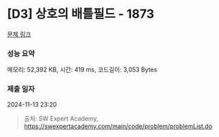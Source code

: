 # [D3] 상호의 배틀필드 - 1873 

[문제 링크](https://swexpertacademy.com/main/code/problem/problemDetail.do?contestProbId=AV5LyE7KD2ADFAXc) 

### 성능 요약

메모리: 52,392 KB, 시간: 419 ms, 코드길이: 3,053 Bytes

### 제출 일자

2024-11-13 23:20



> 출처: SW Expert Academy, https://swexpertacademy.com/main/code/problem/problemList.do